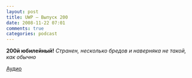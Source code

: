 ```yaml
---
layout: post
title: UWP – Выпуск 200
date: 2008-11-22 07:01
comments: true
categories: podcast
---
```


**200й юбилейный!**
_Странен, несколько бредов и наверняка не такой, как обычно_

[Аудио](https://podcast.umputun.com/media/ump_podcast200.mp3)
<audio src="https://podcast.umputun.com/media/ump_podcast200.mp3" preload="none">
